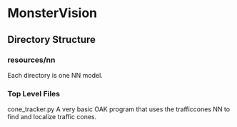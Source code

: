# MonsterVision

## Directory Structure

### resources/nn
Each directory is one NN model.

### Top Level Files
cone_tracker.py   A very basic OAK program that uses the trafficcones NN to find and localize traffic cones.
